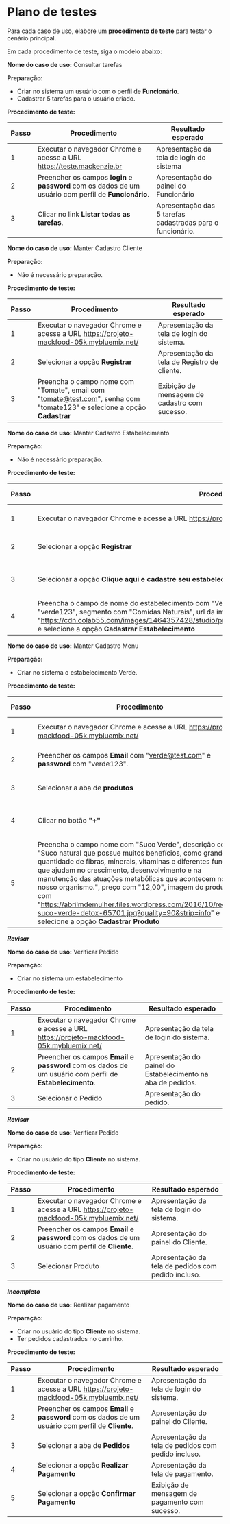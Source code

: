 # Plano de testes

Para cada caso de uso, elabore um **procedimento de teste** para testar o cenário principal.

Em cada procedimento de teste, siga o modelo abaixo:

**Nome do caso de uso:** Consultar tarefas

**Preparação:**

* Criar no sistema um usuário com o perfil de **Funcionário**.
* Cadastrar 5 tarefas para o usuário criado.

**Procedimento de teste:**

| Passo | Procedimento | Resultado esperado |
| --- | --- | --- |
| 1 | Executar o navegador Chrome e acesse a URL https://teste.mackenzie.br | Apresentação da tela de login do sistema |
| 2 | Preencher os campos **login** e **password** com os dados de um usuário com perfil de **Funcionário**. | Apresentação do painel do Funcionário |
| 3 | Clicar no link **Listar todas as tarefas**. | Apresentação das 5 tarefas cadastradas para o funcionário. |



**Nome do caso de uso:** Manter Cadastro Cliente

**Preparação:**

* Não é necessário preparação.

**Procedimento de teste:**

| Passo | Procedimento | Resultado esperado |
| --- | --- | --- |
| 1 | Executar o navegador Chrome e acesse a URL https://projeto-mackfood-05k.mybluemix.net/ | Apresentação da tela de login do sistema. |
| 2 | Selecionar a opção **Registrar** | Apresentação da tela de Registro de cliente. |
| 3 | Preencha o campo nome com "Tomate", email com "tomate@test.com", senha com "tomate123" e selecione a opção **Cadastrar** | Exibição de mensagem de cadastro com sucesso. |



**Nome do caso de uso:** Manter Cadastro Estabelecimento

**Preparação:**

* Não é necessário preparação.

**Procedimento de teste:**

| Passo | Procedimento | Resultado esperado |
| --- | --- | --- |
| 1 | Executar o navegador Chrome e acesse a URL https://projeto-mackfood-05k.mybluemix.net/ | Apresentação da tela de login do sistema. |
| 2 | Selecionar a opção **Registrar** | Apresentação da tela de Registro de cliente. |
| 3 | Selecionar a opção **Clique aqui e cadastre seu estabelecimento** | Apresentação da tela de Cadastro de estabelecimento. |
| 4 | Preencha o campo de nome do estabelecimento com "Verde", email com "verde@test.com, senha com "verde123", segmento com "Comidas Naturais", url da imagem com "https://cdn.colab55.com/images/1464357428/studio/product/11575/art/37045/stickers/fosco/standard/1.png" e selecione a opção **Cadastrar Estabelecimento** | Exibição de mensagem de cadastro com sucesso. |



**Nome do caso de uso:** Manter Cadastro Menu

**Preparação:**

* Criar no sistema o estabelecimento Verde.

**Procedimento de teste:**

| Passo | Procedimento | Resultado esperado |
| --- | --- | --- |
| 1 | Executar o navegador Chrome e acesse a URL https://projeto-mackfood-05k.mybluemix.net/ | Apresentação da tela de login do sistema. |
| 2 | Preencher os campos **Email** com "verde@test.com" e **password** com "verde123".| Apresentação do painel do Estabelecimento |
| 3 | Selecionar a aba de **produtos** | Apresentação da tela de Produtos. |
| 4 | Clicar no botão **"+"**| Apresentação da tela de Cadastro de Produto. |
| 5 | Preencha o campo nome com "Suco Verde", descrição com "Suco natural que possue muitos benefícios, como grande quantidade de fibras, minerais, vitaminas e diferentes funções que ajudam no crescimento, desenvolvimento e na manutenção das atuações metabólicas que acontecem no nosso organismo.", preço com "12,00", imagem do produto com "https://abrilmdemulher.files.wordpress.com/2016/10/receita-suco-verde-detox-65701.jpg?quality=90&strip=info" e selecione a opção **Cadastrar Produto** | Exibição de mensagem de cadastro com sucesso. |
***Revisar***



**Nome do caso de uso:** Verificar Pedido

**Preparação:**

* Criar no sistema um estabelecimento

**Procedimento de teste:**

| Passo | Procedimento | Resultado esperado |
| --- | --- | --- |
| 1 | Executar o navegador Chrome e acesse a URL https://projeto-mackfood-05k.mybluemix.net/ | Apresentação da tela de login do sistema. |
| 2 | Preencher os campos **Email** e **password** com os dados de um usuário com perfil de **Estabelecimento**.| Apresentação do painel do Estabelecimento na aba de pedidos. |
| 3 | Selecionar o Pedido | Apresentação do pedido. |
***Revisar***


**Nome do caso de uso:** Verificar Pedido

**Preparação:**

* Criar no usuário do tipo **Cliente** no sistema.

**Procedimento de teste:**

| Passo | Procedimento | Resultado esperado |
| --- | --- | --- |
| 1 | Executar o navegador Chrome e acesse a URL https://projeto-mackfood-05k.mybluemix.net/ | Apresentação da tela de login do sistema. |
| 2 | Preencher os campos **Email** e **password** com os dados de um usuário com perfil de **Cliente**.| Apresentação do painel do Cliente. |
| 3 | Selecionar Produto | Apresentação da tela de pedidos com pedido incluso. |
***Incompleto***



**Nome do caso de uso:** Realizar pagamento

**Preparação:**

* Criar no usuário do tipo **Cliente** no sistema.
* Ter pedidos cadastrados no carrinho.

**Procedimento de teste:**

| Passo | Procedimento | Resultado esperado |
| --- | --- | --- |
| 1 | Executar o navegador Chrome e acesse a URL https://projeto-mackfood-05k.mybluemix.net/ | Apresentação da tela de login do sistema. |
| 2 | Preencher os campos **Email** e **password** com os dados de um usuário com perfil de **Cliente**.| Apresentação do painel do Cliente. |
| 3 | Selecionar a aba de **Pedidos** | Apresentação da tela de pedidos com pedido incluso. |
| 4 | Selecionar a opção **Realizar Pagamento** | Apresentação da tela de pagamento. |
| 5 | Selecionar a opção **Confirmar Pagamento** | Exibição de mensagem de pagamento com sucesso. |

